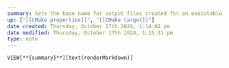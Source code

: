 ```yaml
---
summary: Sets the base name for output files created for an executable or library target.
up: ["[[CMake properties]]", "[[CMake target]]"]
date created: Thursday, October 17th 2024, 1:14:02 pm
date modified: Thursday, October 17th 2024, 1:15:31 pm
type: note
---
```

`VIEW[**{summary}**][text(renderMarkdown)]`
